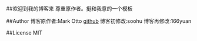 ##欢迎到我的博客来
尊重原作者。挺和我意的一个模板

##Author
博客原作者:Mark Otto 
[github](github.com/mdo)
博客初修改:soohu
博客再修改:166yuan

##License
MIT